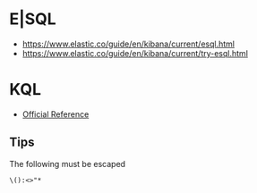 # E|SQL
- https://www.elastic.co/guide/en/kibana/current/esql.html
- https://www.elastic.co/guide/en/kibana/current/try-esql.html

# KQL
- [Official Reference](https://www.elastic.co/guide/en/kibana/current/kuery-query.html)

## Tips

The following must be escaped

```
\():<>"*
```
